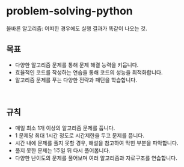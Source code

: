 # problem-solving-python

올바른 알고리즘: 어떠한 경우에도 실행 결과가 똑같이 나오는 것.
<br>

## 목표

- 다양한 알고리즘 문제를 통해 문제 해결 능력을 키웁니다.
- 효율적인 코드를 작성하는 연습을 통해 코드의 성능을 최적화합니다.
- 알고리즘 문제를 푸는 다양한 전략과 패턴을 학습합니다.

<br>

## 규칙

- 매일 최소 1개 이상의 알고리즘 문제를 풉니다.
- 1 문제당 최대 1시간 정도로 시간제한을 두고 문제를 풉니다.
- 시간 내에 문제를 풀지 못할 경우, 해설을 참고하여 막힌 부분을 파악합니다.
- 풀지 못한 문제는 1주일 뒤 다시 풀어봅니다.
- 다양한 난이도의 문제를 풀어보며 여러 알고리즘과 자료구조를 연습합니다.
